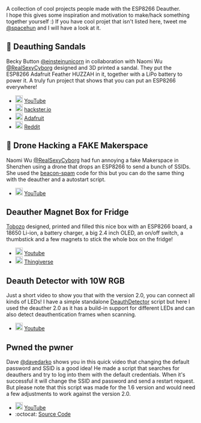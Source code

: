 A collection of cool projects people made with the ESP8266 Deauther.  
I hope this gives some inspiration and motivation to make/hack something together yourself :)
If you have cool projet that isn't listed here, tweet me [@spacehun](http://github.com/spacehuhn/) and I will have a look at it.

## 👡 Deauthing Sandals
Becky Button [@einsteinunicorn](https://twitter.com/einsteinunicorn) in collaboration with Naomi Wu [@RealSexyCyborg](https://twitter.com/RealSexyCyborg) designed and 3D printed a sandal. They put the ESP8266 Adafruit Feather HUZZAH in it, together with a LiPo battery to power it. 
A truly fun project that shows that you can put an ESP8266 everywhere!
- <img src="https://youtube.com/favicon.ico" height=20 /> [YouTube](https://www.youtube.com/watch?v=XHkkO97mxTk)
- <img src="https://www.hackster.io/assets/favicons/favicon.ico" height=20 /> [hackster.io](https://www.hackster.io/58569/wi-fi-deauthing-sandals-540e3b)
- <img src="https://www.adafruit.com/favicon.ico" height=20 /> [Adafruit](https://blog.adafruit.com/2017/09/27/wi-fi-deauthing-sandals-wearablewednesday/)
- <img src="https://www.reddit.com/favicon.ico" height=20 /> [Reddit](https://www.reddit.com/r/hacking/comments/7227un/high_school_girl_builds_esp8266_into_deauth/)

## 🤖 Drone Hacking a FAKE Makerspace
Naomi Wu [@RealSexyCyborg](https://twitter.com/RealSexyCyborg) had fun annoying a fake Makerspace in Shenzhen using a drone that drops an ESP8266 to send a bunch of SSIDs.
She used the [beacon-spam](https://github.com/spacehuhn/esp8266_beaconSpam) code for this but you can do the same thing with the deauther and a autostart script.
- <img src="https://youtube.com/favicon.ico" height=20 /> [YouTube](https://www.youtube.com/watch?v=Cdk4Zw2oYdc)

## Deauther Magnet Box for Fridge
[Tobozo](https://twitter.com/TobozoTagada) designed, printed and filled this nice box with an ESP8266 board, a 18650 Li-ion, a battery charger, a big 2.4 inch OLED, an on/off switch, a thumbstick and a few magnets to stick the whole box on the fridge!
- <img src="https://youtube.com/favicon.ico" height=20 /> [Youtube](https://www.youtube.com/watch?v=bNIh7MjtLx8)
- <img src="https://thingiverse.com/favicon.ico" height=20 /> [Thingiverse](https://www.thingiverse.com/thing:2781867)

## Deauth Detector with 10W RGB
Just a short video to show you that with the version 2.0, you can connect all kinds of LEDs!
I have a simple standalone [DeauthDetector](https://github.com/spacehuhn/DeauthDetector) script but here I used the deauther 2.0 as it has a build-in support for different LEDs and can also detect deauthentication frames when scanning.
- <img src="https://youtube.com/favicon.ico" height=20 /> [Youtube](https://www.youtube.com/watch?v=sPGe1WIt5kA)

## Pwned the pwner
Dave [@davedarko](https://twitter.com/davedarko) shows you in this quick video that changing the default password and SSID is a good idea! He made a script that searches for deauthers and try to log into them with the default credentials. When it's successful it will change the SSID and password and send a restart request.
But please note that this script was made for the 1.6 version and would need a few adjustments to work against the version 2.0.
- <img src="https://youtube.com/favicon.ico" height=20 /> [YouTube](https://www.youtube.com/watch?v=D8zmXoDFpjU)
- :octocat: [Source Code](https://gist.github.com/davedarko/87183b00e77ffb8fc59f89bf3b23d561)